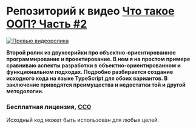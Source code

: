 # Репозиторий к видео [Что такое ООП? Часть #2](https://youtu.be/sCksrROCNQQ)

[![Превью видеоролика](http://lid.tv/images/video/preview/video-6-preview.png)](https://youtu.be/sCksrROCNQQ)

**Второй ролик из двухсерийки про объектно-ориентированное программирование и проектирование. В нем я на простом примере сравниваю аспекты разработки в объектно-ориентированном и функциональном подходах. Подробно разбирается создание исходного кода на языке TypeScript для обоих вариантов. В заключение приводятся преимущества и недостатки той и другой методологии.**

### Бесплатная лицензия, [CC0](https://creativecommons.org/publicdomain/zero/1.0/deed.ru)
Исходный код может быть использован для любых целей.
